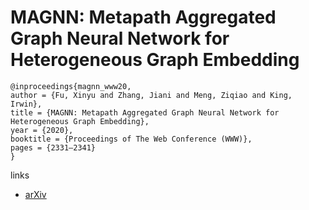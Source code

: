 # MAGNN: Metapath Aggregated Graph Neural Network for Heterogeneous Graph Embedding

```
@inproceedings{magnn_www20,
author = {Fu, Xinyu and Zhang, Jiani and Meng, Ziqiao and King, Irwin},
title = {MAGNN: Metapath Aggregated Graph Neural Network for Heterogeneous Graph Embedding},
year = {2020},
booktitle = {Proceedings of The Web Conference (WWW)},
pages = {2331–2341}
}
```

links
- [arXiv](https://arxiv.org/abs/2002.01680)

